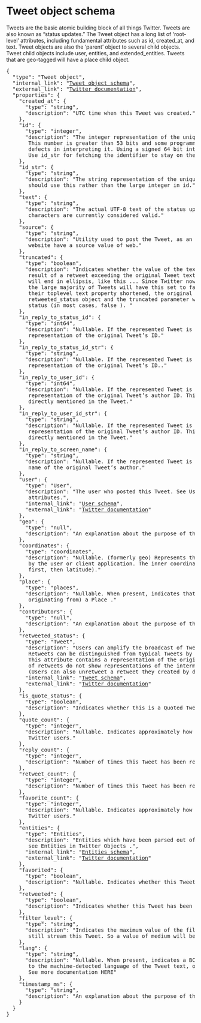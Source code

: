 # Tweet object schema

Tweets are the basic atomic building block of all things Twitter. Tweets are also known as “status updates.” The Tweet object has a long list of ‘root-level’ attributes, including fundamental attributes such as id, created_at, and text. Tweet objects are also the ‘parent’ object to several child objects. Tweet child objects include user, entities, and extended_entities. Tweets that are geo-tagged will have a place child object.

<pre>
{
  "type": "Tweet object",
  "internal_link": "<a href= "https://github.com/1337list/test-data/tree/master/tweet_json" >Tweet object schema</a>",
  "external_link": "<a href= "https://developer.twitter.com/en/docs/tweets/data-dictionary/overview/tweet-object" >Twitter documentation</a>",
  "properties": {
    "created_at": {
      "type": "string",
      "description": "UTC time when this Tweet was created."
    },
    "id": {
      "type": "integer",
      "description": "The integer representation of the unique identifier for this Tweet. 
       This number is greater than 53 bits and some programming languages may have difficulty/silent  
       defects in interpreting it. Using a signed 64 bit integer for storing this identifier is safe. 
       Use id_str for fetching the identifier to stay on the safe side. See Twitter IDs, JSON and Snowflake"
    },
    "id_str": {
      "type": "string",
      "description": "The string representation of the unique identifier for this Tweet. Implementations 
       should use this rather than the large integer in id."
    },
    "text": {
      "type": "string",
      "description": "The actual UTF-8 text of the status update. See twitter-text for details on what 
       characters are currently considered valid."
    },
    "source": {
      "type": "string",
      "description": "Utility used to post the Tweet, as an HTML-formatted string. Tweets from the Twitter 
       website have a source value of web."
    },
    "truncated": {
      "type": "boolean",
      "description": "Indicates whether the value of the text parameter was truncated, for example, as a 
       result of a retweet exceeding the original Tweet text length limit of 140 characters. Truncated text 
       will end in ellipsis, like this ... Since Twitter now rejects long Tweets vs truncating them, 
       the large majority of Tweets will have this set to false . Note that while native retweets may have 
       their toplevel text property shortened, the original text will be available under the 
       retweeted_status object and the truncated parameter will be set to the value of the original 
       status (in most cases, false ). "
    },
    "in_reply_to_status_id": {
      "type": "int64",
      "description": "Nullable. If the represented Tweet is a reply, this field will contain the integer 
       representation of the original Tweet’s ID."
    },
    "in_reply_to_status_id_str": {
      "type": "string",
      "description": "Nullable. If the represented Tweet is a reply, this field will contain the string 
       representation of the original Tweet’s ID.."
    },
    "in_reply_to_user_id": {
      "type": "int64",
      "description": "Nullable. If the represented Tweet is a reply, this field will contain the integer 
       representation of the original Tweet’s author ID. This will not necessarily always be the user 
       directly mentioned in the Tweet."
    },
    "in_reply_to_user_id_str": {
      "type": "string",
      "description": "Nullable. If the represented Tweet is a reply, this field will contain the string 
       representation of the original Tweet’s author ID. This will not necessarily always be the user 
       directly mentioned in the Tweet."
    },
    "in_reply_to_screen_name": {
      "type": "string",
      "description": "Nullable. If the represented Tweet is a reply, this field will contain the screen 
       name of the original Tweet’s author."
    },
    "user": {
      "type": "User",
      "description": "The user who posted this Tweet. See User data dictionary for complete list of 
       attributes.",
      "internal_link": "<a href= "https://github.com/1337list/test-data/blob/master/tweet_json/tweet_json_schema.json#L5" >User schema</a>",
      "external_link": "<a href= "https://developer.twitter.com/en/docs/tweets/data-dictionary/overview/user-object" >Twitter documentation</a>"
    },
    "geo": {
      "type": "null",
      "description": "An explanation about the purpose of this instance."
    },
    "coordinates": {
      "type": "coordinates",
      "description": "Nullable. (formerly geo) Represents the geographic location of this Tweet as reported 
       by the user or client application. The inner coordinates array is formatted as geoJSON (longitude 
       first, then latitude)."
    },
    "place": {
      "type": "places",
      "description": "Nullable. When present, indicates that the tweet is associated (but not necessarily 
       originating from) a Place ."
    },
    "contributors": {
      "type": "null",
      "description": "An explanation about the purpose of this instance."
    },
    "retweeted_status": {
      "type": "Tweet",
      "description": "Users can amplify the broadcast of Tweets authored by other users by retweeting . 
       Retweets can be distinguished from typical Tweets by the existence of a retweeted_status attribute. 
       This attribute contains a representation of the original Tweet that was retweeted. Note that retweets 
       of retweets do not show representations of the intermediary retweet, but only the original Tweet. 
       (Users can also unretweet a retweet they created by deleting their retweet.)",
      "internal_link": "<a href= "https://github.com/1337list/test-data/tree/master/tweet_json" >Tweet schema</a>",
      "external_link": "<a href= "https://developer.twitter.com/en/docs/tweets/data-dictionary/overview/tweet-object" >Twitter documentation</a>"
    },
    "is_quote_status": {
      "type": "boolean",
      "description": "Indicates whether this is a Quoted Tweet."
    },
    "quote_count": {
      "type": "integer",
      "description": "Nullable. Indicates approximately how many times this Tweet has been quoted by 
       Twitter users."
    },
    "reply_count": {
      "type": "integer",
      "description": "Number of times this Tweet has been replied to."
    },
    "retweet_count": {
      "type": "integer",
      "description": "Number of times this Tweet has been retweeted."
    },
    "favorite_count": {
      "type": "integer",
      "description": "Nullable. Indicates approximately how many times this Tweet has been liked by 
       Twitter users."
    },
    "entities": {
      "type": "Entities",
      "description": "Entities which have been parsed out of the text of the Tweet. Additionally 
       see Entities in Twitter Objects .",
      "internal_link": "<a href= "https://github.com/1337list/test-data/tree/master/tweet_json" >Entities schema</a>",
      "external_link": "<a href= "https://developer.twitter.com/en/docs/tweets/data-dictionary/overview/entities-object" >Twitter documentation</a>"
    },
    "favorited": {
      "type": "boolean",
      "description": "Nullable. Indicates whether this Tweet has been liked by the authenticating user."
    },
    "retweeted": {
      "type": "boolean",
      "description": "Indicates whether this Tweet has been Retweeted by the authenticating user."
    },
    "filter_level": {
      "type": "string",
      "description": "Indicates the maximum value of the filter_level parameter which may be used and 
       still stream this Tweet. So a value of medium will be streamed on none, low, and medium streams."
    },
    "lang": {
      "type": "string",
      "description": "Nullable. When present, indicates a BCP 47 language identifier corresponding 
       to the machine-detected language of the Tweet text, or und if no language could be detected. 
       See more documentation HERE"
    },
    "timestamp_ms": {
      "type": "string",
      "description": "An explanation about the purpose of this instance."
    }
  }
}
</pre>
